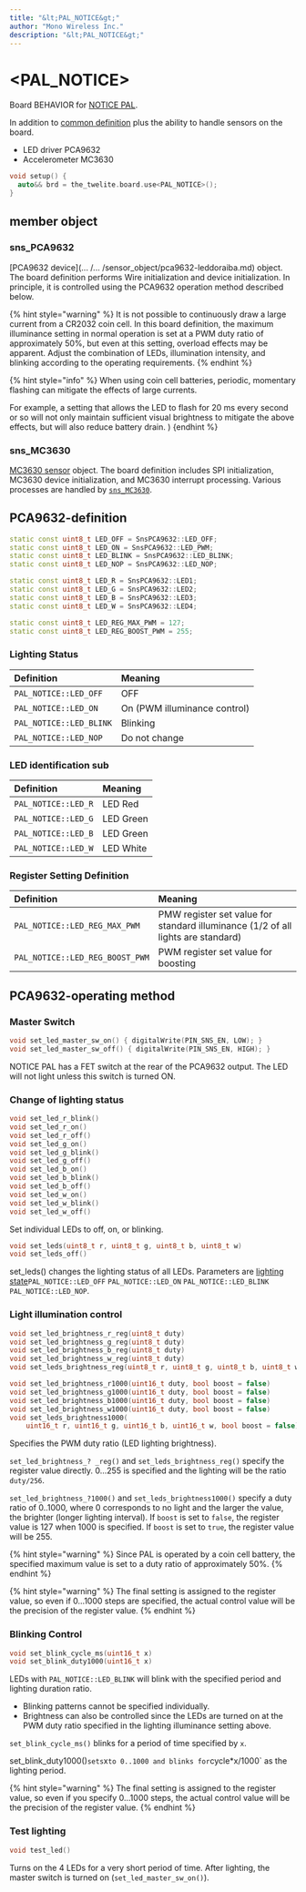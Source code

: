 ```yaml
---
title: "&lt;PAL_NOTICE&gt;"
author: "Mono Wireless Inc."
description: "&lt;PAL_NOTICE&gt;"
---
```

# &lt;PAL\_NOTICE&gt;

Board BEHAVIOR for [NOTICE PAL](https://mono-wireless.com/jp/products/twelite-pal/sense/notice-pal.html).

In addition to [common definition](README.md) plus the ability to handle sensors on the board.

* LED driver PCA9632
* Accelerometer MC3630

```cpp
void setup() {
  auto&& brd = the_twelite.board.use<PAL_NOTICE>();
}
```



## member object

### sns\_PCA9632

[PCA9632 device](... /... /sensor_object/pca9632-leddoraiba.md) object. The board definition performs Wire initialization and device initialization. In principle, it is controlled using the PCA9632 operation method described below.

{% hint style="warning" %}
It is not possible to continuously draw a large current from a CR2032 coin cell. In this board definition, the maximum illuminance setting in normal operation is set at a PWM duty ratio of approximately 50%, but even at this setting, overload effects may be apparent. Adjust the combination of LEDs, illumination intensity, and blinking according to the operating requirements.
{% endhint %}

{% hint style="info" %}
When using coin cell batteries, periodic, momentary flashing can mitigate the effects of large currents.

For example, a setting that allows the LED to flash for 20 ms every second or so will not only maintain sufficient visual brightness to mitigate the above effects, but will also reduce battery drain. )
{endhint %}



### sns\_MC3630

[MC3630 sensor](../../sensor_object/mc3630.md) object. The board definition includes SPI initialization, MC3630 device initialization, and MC3630 interrupt processing. Various processes are handled by [`sns_MC3630`](../../sensor_object/mc3630.md).



## PCA9632-definition

```cpp
static const uint8_t LED_OFF = SnsPCA9632::LED_OFF;
static const uint8_t LED_ON = SnsPCA9632::LED_PWM;
static const uint8_t LED_BLINK = SnsPCA9632::LED_BLINK;
static const uint8_t LED_NOP = SnsPCA9632::LED_NOP;

static const uint8_t LED_R = SnsPCA9632::LED1;
static const uint8_t LED_G = SnsPCA9632::LED2;
static const uint8_t LED_B = SnsPCA9632::LED3;
static const uint8_t LED_W = SnsPCA9632::LED4;

static const uint8_t LED_REG_MAX_PWM = 127;
static const uint8_t LED_REG_BOOST_PWM = 255;
```



### Lighting Status

| Definition | Meaning
| :--- | :--- |
| `PAL_NOTICE::LED_OFF` | OFF
| `PAL_NOTICE::LED_ON` | On (PWM illuminance control)
| `PAL_NOTICE::LED_BLINK` | Blinking
| `PAL_NOTICE::LED_NOP` | Do not change |



### LED identification sub

| Definition | Meaning |
| :--- | :--- |
| `PAL_NOTICE::LED_R` | LED Red
| `PAL_NOTICE::LED_G` | LED Green |
| `PAL_NOTICE::LED_B` | LED Green
| `PAL_NOTICE::LED_W` | LED White



### Register Setting Definition

| Definition | Meaning |
| :--- | :--- |
| `PAL_NOTICE::LED_REG_MAX_PWM` | PMW register set value for standard illuminance (1/2 of all lights are standard) |
| `PAL_NOTICE::LED_REG_BOOST_PWM` | PWM register set value for boosting |



## PCA9632-operating method

### Master Switch

```cpp
void set_led_master_sw_on() { digitalWrite(PIN_SNS_EN, LOW); }
void set_led_master_sw_off() { digitalWrite(PIN_SNS_EN, HIGH); }
```

NOTICE PAL has a FET switch at the rear of the PCA9632 output. The LED will not light unless this switch is turned ON.



### Change of lighting status

```cpp
void set_led_r_blink()
void set_led_r_on()
void set_led_r_off()
void set_led_g_on()
void set_led_g_blink()
void set_led_g_off()
void set_led_b_on()
void set_led_b_blink()
void set_led_b_off()
void set_led_w_on()
void set_led_w_blink()
void set_led_w_off()
```

Set individual LEDs to off, on, or blinking.



```cpp
void set_leds(uint8_t r, uint8_t g, uint8_t b, uint8_t w)
void set_leds_off()
```

set\_leds\(\) changes the lighting status of all LEDs. Parameters are [lighting state](less-than-pal_notice-greater-than.md#dian-deng-zhuang-tai)`PAL_NOTICE::LED_OFF` `PAL_NOTICE::LED_ON` `PAL_NOTICE::LED_BLINK` `PAL_NOTICE::LED_NOP`. 



### Light illumination control

```cpp
void set_led_brightness_r_reg(uint8_t duty)
void set_led_brightness_g_reg(uint8_t duty)
void set_led_brightness_b_reg(uint8_t duty)
void set_led_brightness_w_reg(uint8_t duty)
void set_leds_brightness_reg(uint8_t r, uint8_t g, uint8_t b, uint8_t w)

void set_led_brightness_r1000(uint16_t duty, bool boost = false)
void set_led_brightness_g1000(uint16_t duty, bool boost = false)
void set_led_brightness_b1000(uint16_t duty, bool boost = false)
void set_led_brightness_w1000(uint16_t duty, bool boost = false)
void set_leds_brightness1000(
    uint16_t r, uint16_t g, uint16_t b, uint16_t w, bool boost = false)
```

Specifies the PWM duty ratio (LED lighting brightness).

`set_led_brightness_? _reg()` and `set_leds_brightness_reg()` specify the register value directly. 0...255 is specified and the lighting will be the ratio `duty/256`.

`set_led_brightness_?1000()` and `set_leds_brightness1000()` specify a duty ratio of 0..1000, where 0 corresponds to no light and the larger the value, the brighter (longer lighting interval). If `boost` is set to `false`, the register value is 127 when 1000 is specified. If `boost` is set to `true`, the register value will be 255.

{% hint style="warning" %}
Since PAL is operated by a coin cell battery, the specified maximum value is set to a duty ratio of approximately 50%.
{% endhint %}

{% hint style="warning" %}
The final setting is assigned to the register value, so even if 0...1000 steps are specified, the actual control value will be the precision of the register value.
{% endhint %}



### Blinking Control

```cpp
void set_blink_cycle_ms(uint16_t x)
void set_blink_duty1000(uint16_t x)
```

LEDs with `PAL_NOTICE::LED_BLINK` will blink with the specified period and lighting duration ratio.

* Blinking patterns cannot be specified individually.
* Brightness can also be controlled since the LEDs are turned on at the PWM duty ratio specified in the lighting illuminance setting above.



`set_blink_cycle_ms()` blinks for a period of time specified by `x`.

set_blink_duty1000()` sets `x` to 0..1000 and blinks for `cycle*x/1000` as the lighting period.

{% hint style="warning" %}
The final setting is assigned to the register value, so even if you specify 0...1000 steps, the actual control value will be the precision of the register value.
{% endhint %}



### Test lighting

```cpp
void test_led()
```

Turns on the 4 LEDs for a very short period of time. After lighting, the master switch is turned on (`set_led_master_sw_on()`).


